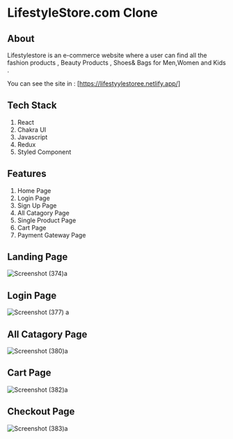 # LifestyleStore.com Clone


## About 

Lifestylestore is an e-commerce website where a user can find all the fashion products , Beauty Products , Shoes& Bags for Men,Women and Kids .

You can see the site in : [https://lifestyylestoree.netlify.app/]


## Tech Stack

1. React
2. Chakra UI
3. Javascript
4. Redux
5. Styled Component

## Features 

1. Home Page 
2. Login Page
3. Sign Up Page
4. All Catagory Page
5. Single Product Page
6. Cart Page
7. Payment Gateway Page


## Landing Page

![Screenshot (374)a](https://user-images.githubusercontent.com/101388724/208612181-421e098b-587b-4a62-be70-dc42a476dc18.png)


## Login Page
![Screenshot (377) a](https://user-images.githubusercontent.com/101388724/208612333-86a82f3f-a8bc-4f40-b9dc-7596553a627e.png)


## All Catagory Page
![Screenshot (380)a](https://user-images.githubusercontent.com/101388724/208612536-63023de9-19e9-48b9-b4ee-6bf9a931acc9.png)


## Cart Page
![Screenshot (382)a](https://user-images.githubusercontent.com/101388724/208612654-17956d17-681b-4eb6-bf99-3df46b2a1bd2.png)

## Checkout Page
![Screenshot (383)a](https://user-images.githubusercontent.com/101388724/208612863-e67d45ee-9514-43d9-924c-98e44e452e65.png)


